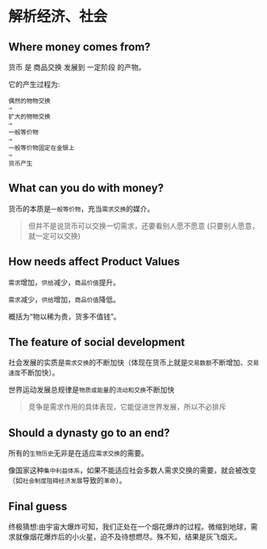 # 解析经济、社会

## Where money comes from?

货币 是 商品交换 发展到 一定阶段 的产物。

它的产生过程为:

```text
偶然的物物交换
⇒
扩大的物物交换
⇒
一般等价物
⇒
一般等价物固定在金银上
⇒
货币产生
```

## What can you do with money?

货币的本质是`一般等价物`，充当`需求交换`的媒介。

> 但并不是说货币可以交换一切需求，还要看别人愿不愿意 \(只要别人愿意，就一定可以交换\)

## How needs affect Product Values

`需求`增加，`供给`减少，`商品价值`提升。

`需求`减少，`供给`增加，`商品价值`降低。

概括为“物以稀为贵，货多不值钱”。

## The feature of social development

社会发展的实质是`需求交换`的不断加快（体现在货币上就是`交易数额`不断增加、`交易速度`不断加快）。

世界运动发展总规律是`物质或能量`的`流动和交换`不断加快

> 竞争是需求作用的具体表现，它能促进世界发展，所以不必排斥

## Should a dynasty go to an end?

所有的`生物历史`无非是在适应`需求交换`的需要。

像国家这种`集中利益体系`，如果不能适应社会多数人需求交换的需要，就会被改变（如`社会制度阻碍经济发展`导致的`革命`）。

## Final guess

终极猜想:由宇宙大爆炸可知，我们正处在一个烟花爆炸的过程。微缩到地球，需求就像烟花爆炸后的小火星，迫不及待想燃尽。殊不知，结果是灰飞烟灭。

